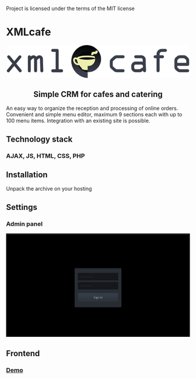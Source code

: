 Project is licensed under the terms of the MIT license
# XMLcafe
<p align="center"><img width="500px" src="https://github.com/vk173/XMLcafe/blob/main/img/xmlcafe.svg"></p>
<h2 align="center">Simple CRM for cafes and catering</h2>
<p>An easy way to organize the reception and processing of online orders. Convenient and simple menu editor, maximum 9 sections each with up to 100 menu items. Integration with an existing site is possible.</p>
<h2>Technology stack</h2>
<h3>AJAX, JS, HTML, CSS, PHP</h3>
<h2>Installation</h2>
<p>Unpack the archive on your hosting</p>
<h2>Settings</h2>
<h3>Admin panel</h3>
<p align="center"><img src="https://github.com/vk173/XMLcafe/blob/main/img/settings.gif"></p>
<h2>Frontend</h2>
<h3><a href="https://vk173.github.io/xmlcafe" target="_blank">Demo</a></h3>
